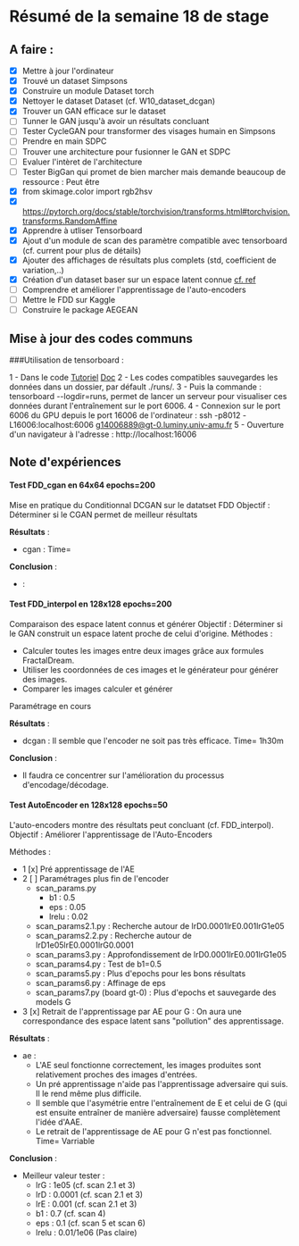 # Résumé de la semaine 18 de stage


## A faire :

- [x]  Mettre à jour l'ordinateur
- [x]  Trouvé un dataset Simpsons
- [x]  Construire un module Dataset torch
- [x]  Nettoyer le dataset Dataset (cf. W10_dataset_dcgan)
- [x]  Trouver un GAN efficace sur le dataset
- [ ] Tunner le GAN jusqu'à avoir un résultats concluant
- [ ] Tester CycleGAN pour transformer des visages humain en Simpsons
- [ ] Prendre en main SDPC
- [ ] Trouver une architecture pour fusionner le GAN et SDPC
- [ ] Evaluer l'intèret de l'architecture
- [ ] Tester BigGan qui promet de bien marcher mais demande beaucoup de ressource : Peut être
- [x] from skimage.color import rgb2hsv
- [x] https://pytorch.org/docs/stable/torchvision/transforms.html#torchvision.transforms.RandomAffine
- [x] Apprendre à utliser Tensorboard
- [x] Ajout d'un module de scan des paramètre compatible avec tensorboard (cf. current pour plus de détails)
- [x] Ajouter des affichages de résultats plus complets (std, coefficient de variation,..)
- [x] Création d'un dataset baser sur un espace latent connue [cf. ref](http://datashader.org/topics/strange_attractors.html)
- [ ] Comprendre et améliorer l'apprentissage de l'auto-encoders 
- [ ] Mettre le FDD sur Kaggle
- [ ] Construire le package AEGEAN

## Mise à jour des codes communs

###Utilisation de tensorboard :

1 - Dans le code [Tutoriel](https://www.tensorflow.org/guide/summaries_and_tensorboard) [Doc](https://pytorch.org/docs/stable/tensorboard.html)
2 - Les codes compatibles sauvegardes les données dans un dossier, par défault ./runs/.
3 - Puis la commande : tensorboard --logdir=runs, permet de lancer un serveur pour visualiser ces données durant l'entraînement sur le port 6006.
4 - Connexion sur le port 6006 du GPU depuis le port 16006 de l'ordinateur : ssh -p8012 -L16006:localhost:6006 g14006889@gt-0.luminy.univ-amu.fr
5 - Ouverture d'un navigateur à l'adresse : http://localhost:16006

## Note d'expériences

#### Test FDD_cgan en 64x64 epochs=200
Mise en pratique du Conditionnal DCGAN sur le datatset FDD
Objectif : Déterminer si le CGAN permet de meilleur résultats 

__Résultats__ :
  - cgan : 
    Time= 
		
__Conclusion__ :
  - :

#### Test FDD_interpol en 128x128 epochs=200
Comparaison des espace latent connus et générer
Objectif : Déterminer si le GAN construit un espace latent proche de celui d'origine.
Méthodes : 
  - Calculer toutes les images entre deux images grâce aux formules FractalDream.
  - Utiliser les coordonnées de ces images et le générateur pour générer des images.
  - Comparer les images calculer et générer
  
Paramétrage en cours
  
__Résultats__ :
  - dcgan : Il semble que l'encoder ne soit pas très efficace.
    Time= 1h30m
		
__Conclusion__ :
  - Il faudra ce concentrer sur l'amélioration du processus d'encodage/décodage.

#### Test AutoEncoder en 128x128 epochs=50
L'auto-encoders montre des résultats peut concluant (cf. FDD_interpol).
Objectif : Améliorer l'apprentissage de l'Auto-Encoders

Méthodes :
  - 1 [x] Pré apprentissage de l'AE
  - 2 [ ] Paramétrages plus fin de l'encoder 
    - scan_params.py
      - b1 : 0.5
      - eps : 0.05
      - lrelu : 0.02
    - scan_params2.1.py : Recherche autour de lrD0.0001lrE0.001lrG1e05
    - scan_params2.2.py : Recherche autour de lrD1e05lrE0.0001lrG0.0001
    - scan_params3.py : Approfondissement de lrD0.0001lrE0.001lrG1e05
    - scan_params4.py : Test de b1=0.5
    - scan_params5.py : Plus d'epochs pour les bons résultats
    - scan_params6.py  : Affinage de eps
    - scan_params7.py (board gt-0) : Plus d'epochs et sauvegarde des models G
  - 3 [x] Retrait de l'apprentissage par AE pour G : On aura une correspondance des espace latent sans "pollution" des apprentissage.
  
__Résultats__ :
  - ae : 
    - L'AE seul fonctionne correctement, les images produites sont relativement proches des images d'entrées.
    - Un pré apprentissage n'aide pas l'apprentissage adversaire qui suis. Il le rend même plus difficile.
    - Il semble que l'asymétrie entre l'entraînement de E et celui de G (qui est ensuite entraîner de manière adversaire) fausse complètement l'idée d'AAE.
    - Le retrait de l'apprentissage de AE pour G n'est pas fonctionnel. 
    Time= Varriable
		
__Conclusion__ :
  - Meilleur valeur tester :
    - lrG : 1e05 (cf. scan 2.1 et 3)
    - lrD : 0.0001 (cf. scan 2.1 et 3)
    - lrE : 0.001 (cf. scan 2.1 et 3)
    - b1 : 0.7 (cf. scan 4)
    - eps : 0.1 (cf. scan 5 et scan 6)
    - lrelu : 0.01/1e06 (Pas claire)
